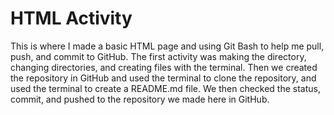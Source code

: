 # HTML Activity

This is where I made a basic HTML page and using Git Bash to help me pull, push, and commit to GitHub. The first activity was making the directory, changing directories, and creating files with the terminal. Then we created the repository in GitHub and used the terminal to clone the repository, and used the terminal to create a README.md file. We then checked the status, commit, and pushed to the repository we made here in GitHub.
